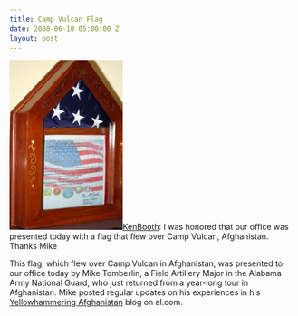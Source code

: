 ```yaml
---
title: Camp Vulcan Flag
date: 2008-06-10 05:00:00 Z
layout: post
---
```


[![](/assets/images/camp-vulcan-flag-200x300.jpg)](https://kenbooth.net/wp-content/uploads/2017/03/camp-vulcan-flag.jpg)[KenBooth](http://twitter.com/KenBooth/statuses/831503711): I was honored that our office was presented today with a flag that flew over Camp Vulcan, Afghanistan. Thanks Mike

This flag, which flew over Camp Vulcan in Afghanistan, was presented to our office today by Mike Tomberlin, a Field Artillery Major in the Alabama Army National Guard, who just returned from a year-long tour in Afghanistan. Mike posted regular updates on his experiences in his [Yellowhammering Afghanistan](http://blog.al.com/afghanistan/) blog on al.com.
